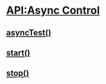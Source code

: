 # [API:Async Control](http://api.qunitjs.com/category/async-control/)

## [asyncTest()](http://api.qunitjs.com/asyncTest/)

## [start()](http://api.qunitjs.com/start/)

## [stop()](http://api.qunitjs.com/stop/)
